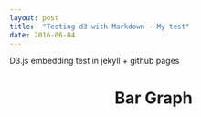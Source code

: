 ```yaml
---
layout: post
title:  "Testing d3 with Markdown - My test"
date: 2016-06-04
---
```


D3.js embedding test in jekyll + github pages

<head>
  <meta charset="utf-8">
  <title>D3js bar chart </title>
  <link rel="stylesheet" type="text/css" href="/js/chart1/stylesheet.css">
  <script src="//d3js.org/d3.v3.min.js"></script>
  <script src="http://labratrevenge.com/d3-tip/javascripts/d3.tip.v0.6.3.js"></script>
</head>
<body>
  <div>
    <h1 style="text-align:center;">Bar Graph</h1>
    <script type="text/javascript" src="/js/chart1/bar.js"></script>
  </div>
</body>
